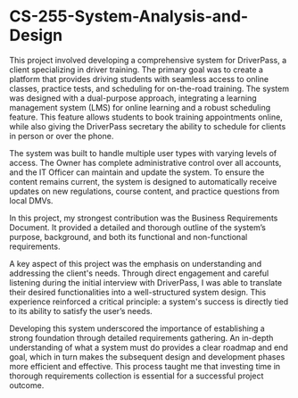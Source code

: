# CS-255-System-Analysis-and-Design

This project involved developing a comprehensive system for DriverPass, a client specializing in driver training. The primary goal was to create a platform that provides driving students with seamless access to online classes, practice tests, and scheduling for on-the-road training. The system was designed with a dual-purpose approach, integrating a learning management system (LMS) for online learning and a robust scheduling feature. This feature allows students to book training appointments online, while also giving the DriverPass secretary the ability to schedule for clients in person or over the phone.

The system was built to handle multiple user types with varying levels of access. The Owner has complete administrative control over all accounts, and the IT Officer can maintain and update the system. To ensure the content remains current, the system is designed to automatically receive updates on new regulations, course content, and practice questions from local DMVs.

In this project, my strongest contribution was the Business Requirements Document. It provided a detailed and thorough outline of the system’s purpose, background, and both its functional and non-functional requirements.

A key aspect of this project was the emphasis on understanding and addressing the client's needs. Through direct engagement and careful listening during the initial interview with DriverPass, I was able to translate their desired functionalities into a well-structured system design. This experience reinforced a critical principle: a system's success is directly tied to its ability to satisfy the user’s needs.

Developing this system underscored the importance of establishing a strong foundation through detailed requirements gathering. An in-depth understanding of what a system must do provides a clear roadmap and end goal, which in turn makes the subsequent design and development phases more efficient and effective. This process taught me that investing time in thorough requirements collection is essential for a successful project outcome.
